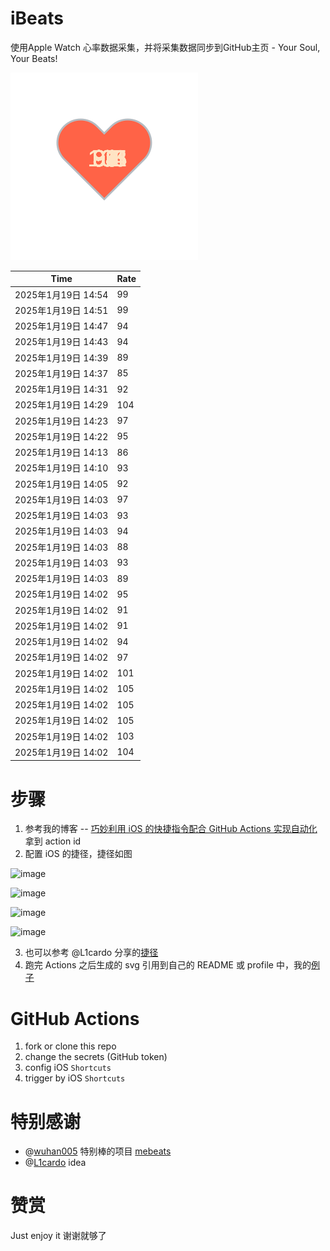 # iBeats
使用Apple Watch 心率数据采集，并将采集数据同步到GitHub主页 - Your Soul, Your Beats!

![](./files/heart.svg)

<!--START_SECTION:my_heart_rate-->
| Time | Rate | 
 | ---- | ---- | 
| 2025年1月19日 14:54 | 99 |
| 2025年1月19日 14:51 | 99 |
| 2025年1月19日 14:47 | 94 |
| 2025年1月19日 14:43 | 94 |
| 2025年1月19日 14:39 | 89 |
| 2025年1月19日 14:37 | 85 |
| 2025年1月19日 14:31 | 92 |
| 2025年1月19日 14:29 | 104 |
| 2025年1月19日 14:23 | 97 |
| 2025年1月19日 14:22 | 95 |
| 2025年1月19日 14:13 | 86 |
| 2025年1月19日 14:10 | 93 |
| 2025年1月19日 14:05 | 92 |
| 2025年1月19日 14:03 | 97 |
| 2025年1月19日 14:03 | 93 |
| 2025年1月19日 14:03 | 94 |
| 2025年1月19日 14:03 | 88 |
| 2025年1月19日 14:03 | 93 |
| 2025年1月19日 14:03 | 89 |
| 2025年1月19日 14:02 | 95 |
| 2025年1月19日 14:02 | 91 |
| 2025年1月19日 14:02 | 91 |
| 2025年1月19日 14:02 | 94 |
| 2025年1月19日 14:02 | 97 |
| 2025年1月19日 14:02 | 101 |
| 2025年1月19日 14:02 | 105 |
| 2025年1月19日 14:02 | 105 |
| 2025年1月19日 14:02 | 105 |
| 2025年1月19日 14:02 | 103 |
| 2025年1月19日 14:02 | 104 |

<!--END_SECTION:my_heart_rate-->

# 步骤
1. 参考我的博客 -- [巧妙利用 iOS 的快捷指令配合 GitHub Actions 实现自动化](https://github.com/yihong0618/gitblog/issues/198) 拿到 action id
2. 配置 iOS 的捷径，捷径如图

![image](https://user-images.githubusercontent.com/15976103/122154218-0db0b480-ce97-11eb-93bb-5aec07c558dc.png)

![image](https://user-images.githubusercontent.com/15976103/122154236-186b4980-ce97-11eb-8e4b-70551a0391ae.png)

![image](https://user-images.githubusercontent.com/15976103/122154268-2d47dd00-ce97-11eb-902e-3acf292265a9.png)

![image](https://user-images.githubusercontent.com/15976103/122174055-fa144680-ceb4-11eb-9be2-3eb83cd516f7.png)

3. 也可以参考 @L1cardo 分享的[捷径](https://www.icloud.com/shortcuts/6ab6047b459c41ad822ad6b94b1c03d4)
4. 跑完 Actions 之后生成的 svg 引用到自己的 README 或 profile 中，我的[例子](https://github.com/yihong0618) 

# GitHub Actions

1. fork or clone this repo
2. change the secrets (GitHub token)
3. config iOS `Shortcuts` 
4. trigger by iOS `Shortcuts`

# 特别感谢
- @[wuhan005](https://github.com/wuhan005) 特别棒的项目 [mebeats](https://github.com/wuhan005/mebeats)
- @[L1cardo](https://github.com/L1cardo) idea

# 赞赏
Just enjoy it
谢谢就够了
